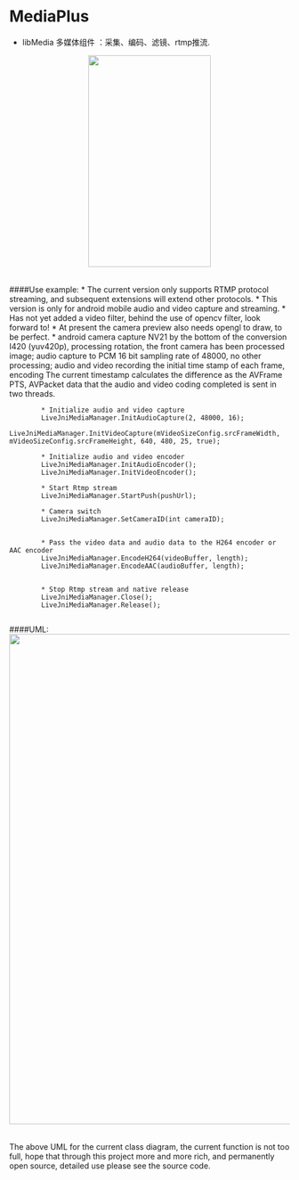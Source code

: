 # MediaPlus


- libMedia 多媒体组件 ：采集、编码、滤镜、rtmp推流.


<div align=center>

<table>
<tr>
<img width="220" height="380" src="https://github.com/javandoc/MediaPlus/blob/master/Resource/screen_one.png"/>
</tr>
<div>
</table>


<div align=left>
####Use example:
* The current version only supports RTMP protocol streaming, and subsequent extensions will extend other protocols.
* This version is only for android mobile audio and video capture and streaming.
* Has not yet added a video filter, behind the use of opencv filter, look forward to!
* At present the camera preview also needs opengl to draw, to be perfect.
* android camera capture NV21 by the bottom of the conversion I420 (yuv420p), processing rotation, the front camera has been processed image; audio capture to PCM 16 bit sampling rate of 48000, no other processing; audio and video recording the initial time stamp of each frame, encoding The current timestamp calculates the difference as the AVFrame PTS, AVPacket data that the audio and video coding completed is sent in two threads.

```
		* Initialize audio and video capture
        LiveJniMediaManager.InitAudioCapture(2, 48000, 16);
        LiveJniMediaManager.InitVideoCapture(mVideoSizeConfig.srcFrameWidth, mVideoSizeConfig.srcFrameHeight, 640, 480, 25, true);
        
        * Initialize audio and video encoder
        LiveJniMediaManager.InitAudioEncoder();
        LiveJniMediaManager.InitVideoEncoder();
        
        * Start Rtmp stream
        LiveJniMediaManager.StartPush(pushUrl);
        
        * Camera switch
        LiveJniMediaManager.SetCameraID(int cameraID);
        
        
        * Pass the video data and audio data to the H264 encoder or AAC encoder
        LiveJniMediaManager.EncodeH264(videoBuffer, length);
        LiveJniMediaManager.EncodeAAC(audioBuffer, length);
       
       
       	* Stop Rtmp stream and native release
        LiveJniMediaManager.Close();
        LiveJniMediaManager.Release();
      
```
</div>

<div align=left> 
####UML:
</div>
<div align=center>
<table>
<tr>
<img width="800" height="880" src="https://github.com/javandoc/MediaPlus/blob/master/Resource/MediaUML.png">
</tr>
</table>
</div>
<div align=left>
The above UML for the current class diagram, the current function is not too full, hope that through this project more and more rich, and permanently open source, detailed use please see the source code.
</div>
